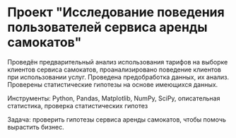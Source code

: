 # Проект "Исследование поведения пользователей сервиса аренды самокатов"

Проведён предварительный анализ использования тарифов на выборке клиентов сервиса самокатов, проанализировано поведение клиентов при использовании услуг. Проведена предобработка данных, их анализ. Проверены статистические гипотезы на основе имеющихся данных.

Инструменты: Python, Pandas, Matplotlib, NumPy, SciPy, описательная статистика, проверка статистических гипотез

Задача: проверить гипотезы сервиса аренды самокатов, чтобы помочь вырастить бизнес.
